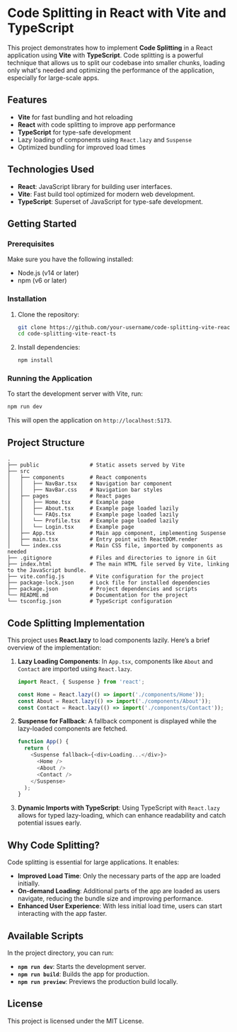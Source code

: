 # Code Splitting in React with Vite and TypeScript

This project demonstrates how to implement **Code Splitting** in a React application using **Vite** with **TypeScript**. Code splitting is a powerful technique that allows us to split our codebase into smaller chunks, loading only what's needed and optimizing the performance of the application, especially for large-scale apps.

## Features

- **Vite** for fast bundling and hot reloading
- **React** with code splitting to improve app performance
- **TypeScript** for type-safe development
- Lazy loading of components using `React.lazy` and `Suspense`
- Optimized bundling for improved load times

## Technologies Used

- **React**: JavaScript library for building user interfaces.
- **Vite**: Fast build tool optimized for modern web development.
- **TypeScript**: Superset of JavaScript for type-safe development.

## Getting Started

### Prerequisites

Make sure you have the following installed:

- Node.js (v14 or later)
- npm (v6 or later)

### Installation

1. Clone the repository:
   ```bash
   git clone https://github.com/your-username/code-splitting-vite-react-ts.git
   cd code-splitting-vite-react-ts
   ```

2. Install dependencies:
   ```bash
   npm install
   ```

### Running the Application

To start the development server with Vite, run:

```bash
npm run dev
```

This will open the application on `http://localhost:5173`.


## Project Structure

```plaintext
.
├── public                # Static assets served by Vite
├── src
│   ├── components        # React components
│   │   ├── NavBar.tsx    # Navigation bar component
│   │   ├── NavBar.css    # Navigation bar styles
│   ├── pages             # React pages
│   │   ├── Home.tsx      # Example page
│   │   ├── About.tsx     # Example page loaded lazily
│   │   └── FAQs.tsx      # Example page loaded lazily
│   │   └── Profile.tsx   # Example page loaded lazily
│   │   └── Login.tsx     # Example page
│   ├── App.tsx           # Main app component, implementing Suspense
│   ├── main.tsx          # Entry point with ReactDOM.render
│   └── index.css         # Main CSS file, imported by components as needed
├── .gitignore            # Files and directories to ignore in Git
├── index.html            # The main HTML file served by Vite, linking to the JavaScript bundle.
├── vite.config.js        # Vite configuration for the project
├── package-lock.json     # Lock file for installed dependencies
├── package.json          # Project dependencies and scripts
└── README.md             # Documentation for the project
└── tsconfig.json         # TypeScript configuration
```

## Code Splitting Implementation

This project uses **React.lazy** to load components lazily. Here’s a brief overview of the implementation:

1. **Lazy Loading Components**: In `App.tsx`, components like `About` and `Contact` are imported using `React.lazy`.

    ```typescript
    import React, { Suspense } from 'react';

    const Home = React.lazy(() => import('./components/Home'));
    const About = React.lazy(() => import('./components/About'));
    const Contact = React.lazy(() => import('./components/Contact'));
    ```

2. **Suspense for Fallback**: A fallback component is displayed while the lazy-loaded components are fetched.

    ```typescript
    function App() {
      return (
        <Suspense fallback={<div>Loading...</div>}>
          <Home />
          <About />
          <Contact />
        </Suspense>
      );
    }
    ```

3. **Dynamic Imports with TypeScript**: Using TypeScript with `React.lazy` allows for typed lazy-loading, which can enhance readability and catch potential issues early.

## Why Code Splitting?

Code splitting is essential for large applications. It enables:

- **Improved Load Time**: Only the necessary parts of the app are loaded initially.
- **On-demand Loading**: Additional parts of the app are loaded as users navigate, reducing the bundle size and improving performance.
- **Enhanced User Experience**: With less initial load time, users can start interacting with the app faster.

## Available Scripts

In the project directory, you can run:

- **`npm run dev`**: Starts the development server.
- **`npm run build`**: Builds the app for production.
- **`npm run preview`**: Previews the production build locally.

## License

This project is licensed under the MIT License.
